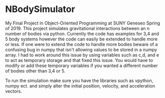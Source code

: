 # NBodySimulator


My Final Project in Object-Oriented Programming at SUNY Geneseo Spring of 2019. This project simulates gravitational interactions between an n number of bodies via python. Currently the code has examples for 3,4 and 5 body systems however the code can easily be extended to handle more or less. If one were to extend the code to handle more bodies beware of a confusing bug in numpy that isn't allowing values to be stored in a numpy array. I had to work around this issue by using variables such as c,d, and e to act as temporary storage and that fixed this issue. You would have to modify or add these temporary variables if you wanted a different number of bodies other than 3,4 or 5.

To run the simulation make sure you have the libraries such as vpython, numpy ect. and simply alter the initial position, velocity, and acceleration vectors.

